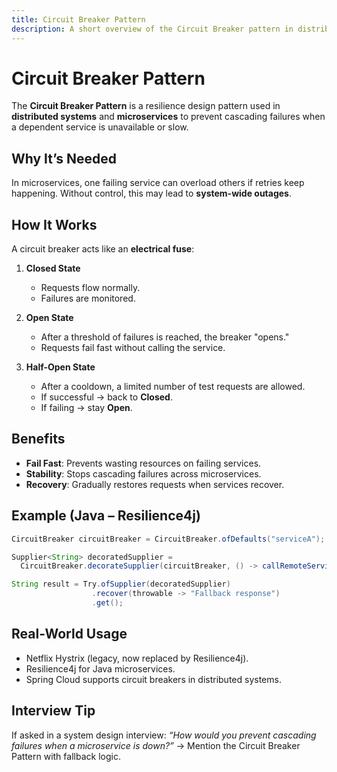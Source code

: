 ```yaml
---
title: Circuit Breaker Pattern
description: A short overview of the Circuit Breaker pattern in distributed systems, explaining its purpose, states, and benefits.
---
```


# Circuit Breaker Pattern

The **Circuit Breaker Pattern** is a resilience design pattern used in **distributed systems** and **microservices** to prevent cascading failures when a dependent service is unavailable or slow.



## Why It’s Needed
In microservices, one failing service can overload others if retries keep happening. Without control, this may lead to **system-wide outages**.



## How It Works
A circuit breaker acts like an **electrical fuse**:

1. **Closed State**  
   - Requests flow normally.  
   - Failures are monitored.  

2. **Open State**  
   - After a threshold of failures is reached, the breaker "opens."  
   - Requests fail fast without calling the service.  

3. **Half-Open State**  
   - After a cooldown, a limited number of test requests are allowed.  
   - If successful → back to **Closed**.  
   - If failing → stay **Open**.


## Benefits
- **Fail Fast**: Prevents wasting resources on failing services.  
- **Stability**: Stops cascading failures across microservices.  
- **Recovery**: Gradually restores requests when services recover.  


## Example (Java – Resilience4j)
```java
CircuitBreaker circuitBreaker = CircuitBreaker.ofDefaults("serviceA");

Supplier<String> decoratedSupplier = 
  CircuitBreaker.decorateSupplier(circuitBreaker, () -> callRemoteService());

String result = Try.ofSupplier(decoratedSupplier)
                  .recover(throwable -> "Fallback response")
                  .get();
```

## Real-World Usage
- Netflix Hystrix (legacy, now replaced by Resilience4j).
- Resilience4j for Java microservices.
- Spring Cloud supports circuit breakers in distributed systems.

## Interview Tip

If asked in a system design interview:
*“How would you prevent cascading failures when a microservice is down?”* → Mention the Circuit Breaker Pattern with fallback logic.